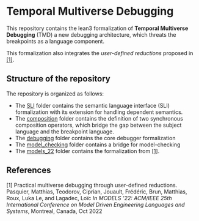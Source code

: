 # Temporal Multiverse Debugging

This repository contains the lean3 formalization of **Temporal Multiverse Debugging** (TMD) a new debugging architecture, which threats the breakpoints as a language component.

This formalization also integrates the *user-defined reductions* proposed in [[1]](#1).

## Structure of the repository

The repository is organized as follows:

- The [SLI](src/sli/) folder contains the semantic language interface (SLI) formalization with its extension for handling dependent semantics.
- The [composition](src/composition/) folder contains the definition of two synchronous composition operators, which bridge the gap between the subject language and the breakpoint language.
- The [debugging](src/debugging/) folder contains the core debugger formalization
- The [model_checking](src/model_checking/) folder contains a bridge for model-checking
- The [models_22](src/models_22/) folder contains the formalization from [[1]](#1).

## References

<a id="1">[1]</a>
Practical multiverse debugging through user-defined reductions. Pasquier, Matthias,  Teodorov, Ciprian, Jouault, Frédéric, Brun, Matthias, Roux, Luka Le, and Lagadec, Loïc
*In MODELS ’22: ACM/IEEE 25th International Conference on Model Driven Engineering Languages and Systems*, Montreal, Canada, Oct 2022
